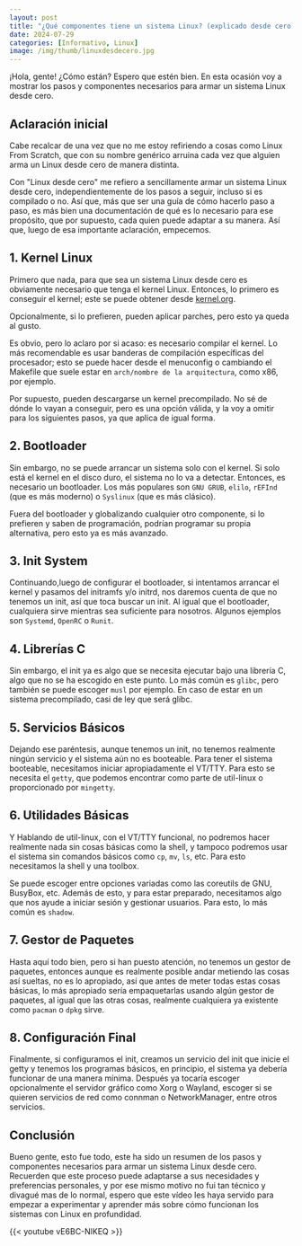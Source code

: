 ```yaml
---
layout: post
title: "¿Qué componentes tiene un sistema Linux? (explicado desde cero)"
date: 2024-07-29
categories: [Informativo, Linux]
image: /img/thumb/linuxdesdecero.jpg
---
```


¡Hola, gente! ¿Cómo están? Espero que estén bien. En esta ocasión voy a mostrar los pasos y componentes necesarios para armar un sistema Linux desde cero.

## Aclaración inicial

Cabe recalcar de una vez que no me estoy refiriendo a cosas como Linux From Scratch, que con su nombre genérico arruina cada vez que alguien arma un Linux desde cero de manera distinta.

Con "Linux desde cero" me refiero a sencillamente armar un sistema Linux desde cero, independientemente de los pasos a seguir, incluso si es compilado o no. Así que, más que ser una guía de cómo hacerlo paso a paso, es más bien una documentación de qué es lo necesario para ese propósito, que por supuesto, cada quien puede adaptar a su manera. Así que, luego de esa importante aclaración, empecemos.

## 1. Kernel Linux

Primero que nada, para que sea un sistema Linux desde cero es obviamente necesario que tenga el kernel Linux. Entonces, lo primero es conseguir el kernel; este se puede obtener desde [kernel.org](https://kernel.org).

Opcionalmente, si lo prefieren, pueden aplicar parches, pero esto ya queda al gusto.

Es obvio, pero lo aclaro por si acaso: es necesario compilar el kernel. Lo más recomendable es usar banderas de compilación específicas del procesador; esto se puede hacer desde el menuconfig o cambiando el Makefile que suele estar en `arch/nombre de la arquitectura`, como x86, por ejemplo.

Por supuesto, pueden descargarse un kernel precompilado. No sé de dónde lo vayan a conseguir, pero es una opción válida, y la voy a omitir para los siguientes pasos, ya que aplica de igual forma.

## 2. Bootloader

Sin embargo, no se puede arrancar un sistema solo con el kernel. Si solo está el kernel en el disco duro, el sistema no lo va a detectar. Entonces, es necesario un bootloader. Los más populares son `GNU GRUB`, `elilo`, `rEFInd` (que es más moderno) o `Syslinux` (que es más clásico).

Fuera del bootloader y globalizando cualquier otro componente, si lo prefieren y saben de programación, podrían programar su propia alternativa, pero esto ya es más avanzado.

## 3. Init System

Continuando,luego de configurar el bootloader, si intentamos arrancar el kernel y pasamos del initramfs y/o initrd, nos daremos cuenta de que no tenemos un init, así que toca buscar un init. Al igual que el bootloader, cualquiera sirve mientras sea suficiente para nosotros. Algunos ejemplos son `Systemd`, `OpenRC` o `Runit`.

## 4. Librerías C

Sin embargo, el init ya es algo que se necesita ejecutar bajo una librería C, algo que no se ha escogido en este punto. Lo más común es `glibc`, pero también se puede escoger `musl` por ejemplo. En caso de estar en un sistema precompilado, casi de ley que será glibc.

## 5. Servicios Básicos

Dejando ese paréntesis, aunque tenemos un init, no tenemos realmente ningún servicio y el sistema aún no es booteable. Para tener el sistema booteable, necesitamos iniciar apropiadamente el VT/TTY. Para esto se necesita el `getty`, que podemos encontrar como parte de util-linux o proporcionado por `mingetty`.

## 6. Utilidades Básicas

Y Hablando de util-linux, con el VT/TTY funcional, no podremos hacer realmente nada sin cosas básicas como la shell, y tampoco podremos usar el sistema sin comandos básicos como `cp`, `mv`, `ls`, etc. Para esto necesitamos la shell y una toolbox.

Se puede escoger entre opciones variadas como las coreutils de GNU, BusyBox, etc. Además de esto, y para estar preparado, necesitamos algo que nos ayude a iniciar sesión y gestionar usuarios. Para esto, lo más común es `shadow`.

## 7. Gestor de Paquetes

Hasta aquí todo bien, pero si han puesto atención, no tenemos un gestor de paquetes, entonces aunque es realmente posible andar metiendo las cosas así sueltas, no es lo apropiado, así que antes de meter todas estas cosas básicas, lo más apropiado sería empaquetarlas usando algún gestor de paquetes, al igual que las otras cosas, realmente cualquiera ya existente como `pacman` o `dpkg` sirve.

## 8. Configuración Final

Finalmente, si configuramos el init, creamos un servicio del init que inicie el getty y tenemos los programas básicos, en principio, el sistema ya debería funcionar de una manera mínima. Después ya tocaría escoger opcionalmente el servidor gráfico como Xorg o Wayland, escoger si se quieren servicios de red como connman o NetworkManager, entre otros servicios.

## Conclusión

Bueno gente, esto fue todo, este ha sido un resumen de los pasos y componentes necesarios para armar un sistema Linux desde cero. Recuerden que este proceso puede adaptarse a sus necesidades y preferencias personales, y por ese mismo motivo no fui tan técnico y divagué mas de lo normal, espero que este vídeo les haya servido para empezar a experimentar y aprender más sobre cómo funcionan los sistemas con Linux en profundidad.

{{< youtube vE6BC-NlKEQ >}}
